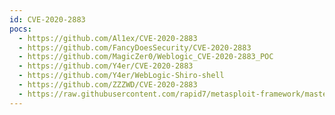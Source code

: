 ```yaml
---
id: CVE-2020-2883
pocs:
  - https://github.com/Al1ex/CVE-2020-2883
  - https://github.com/FancyDoesSecurity/CVE-2020-2883
  - https://github.com/MagicZer0/Weblogic_CVE-2020-2883_POC
  - https://github.com/Y4er/CVE-2020-2883
  - https://github.com/Y4er/WebLogic-Shiro-shell
  - https://github.com/ZZZWD/CVE-2020-2883
  - https://raw.githubusercontent.com/rapid7/metasploit-framework/master/modules/exploits/multi/misc/weblogic_deserialize_badattr_extcomp.rb
---
```

